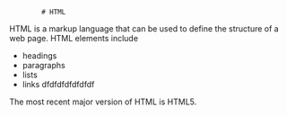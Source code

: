             # HTML

HTML is a markup language that can be used to define the structure of a web page. HTML elements include

* headings
* paragraphs
* lists
* links
dfdfdfdfdfdfdf

The most recent major version of HTML is HTML5.
        